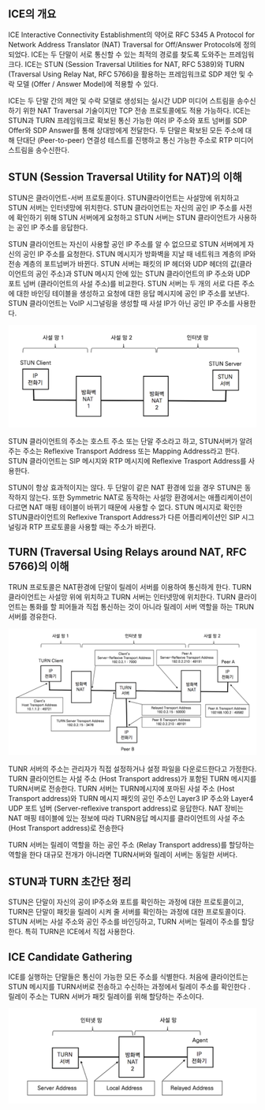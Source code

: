 ## ICE의 개요

 ICE Interactive Connectivity Establishment의 약어로 RFC 5345 A Protocol for Network Address Translator (NAT) Traversal for Off/Answer Protocols에 정의되었다. ICE는 두 단말이 서로 통신할 수 있는 최적의 경로를 찾도록 도와주는 프레임워크다. ICE는 STUN (Session Traversal Utilities for NAT, RFC 5389)와 TURN (Traversal Using Relay Nat, RFC 5766)을 활용하는 프레임워크로 SDP 제안 및 수락 모델 (Offer / Answer Model)에 적용할 수 있다.

ICE는 두 단말 간의 제안 및 수락 모델로 생성되는 실시간 UDP 미디어 스트림을 송수신하기 위한 NAT Traversal 기술이지만 TCP 전송 프로토콜에도 적용 가능하다. ICE는 STUN과 TURN 프레임워크로 확보된 통신 가능한 여러 IP 주소와 포트 넘버를 SDP Offer와 SDP Answer를 통해 상대방에게 전달한다. 두 단말은 확보된  모든 주소에 대해 단대단 (Peer-to-peer) 연결성 테스트를 진행하고 통신 가능한 주소로 RTP 미디어 스트림을 송수신한다.

## STUN (Session Traversal Utility for NAT)의 이해

STUN은 클라이언트-서버 프로토콜이다. STUN클라이언트는 사설망에 위치하고 STUN 서버는 인터넷망에 위치한다. STUN 클라이언트는 자신의 공인 IP 주소를 사전에 확인하기 위해 STUN 서버에게 요청하고 STUN 서버는 STUN 클라이언트가 사용하는 공인 IP 주소를 응답한다.

STUN 클라이언트는 자신이 사용할 공인 IP 주소를 알 수 없으므로 STUN 서버에게 자신의 공인 IP 주소를 요청한다. STUN 메시지가 방화벽을 지날 때 네트워크 계층의 IP와 전송 계층의 포트넘버가 바뀐다. STUN 서버는 패킷의 IP 헤더와 UDP 헤더의 값(클라이언트의 공인 주소)과 STUN 메시지 안에 있는 STUN 클라이언트의 IP 주소와 UDP 포트 넘버 (클라이언트의 사설 주소)를 비교한다. STUN 서버는 두 개의 서로 다른 주소에 대한 바인딩 테이블을 생성하고 요청에 대한 응답 메시지에 공인 IP 주소를 보낸다. STUN 클라이언트는 VoIP 시그널링을 생성할 때 사설 IP가 아닌 공인 IP 주소를 사용한다.

![RFC 5389의 STUN](./image/30_1.png)

STUN 클라이언트의 주소는 호스트 주소 또는 단말 주소라고 하고, STUN서버가 알려주는 주소는 Reflexive Transport Address 또는 Mapping Address라고 한다. STUN 클라이언트는 SIP 메시지와 RTP 메시지에 Reflexive Trasport Address를 사용한다.

 STUN이 항상 효과적이지는 않다. 두 단말이 같은 NAT 환경에 있을 경우 STUN은 동작하지 않는다. 또한 Symmetric NAT로 동작하는 사설망 환경에서는 애플리케이션이 다르면 NAT 매핑 테이블이 바뀌기 때문에 사용할 수 없다. STUN 메시지로 확인한 STUN클라이언트의 Reflexive Transport Address가 다른 어플리케이션인 SIP 시그널링과 RTP 프로토콜을 사용할 때는 주소가 바뀐다.

## TURN (Traversal Using Relays around NAT, RFC 5766)의 이해

TRUN 프로토콜은 NAT환경에 단말이 릴레이 서버를 이용하여 통신하게 한다. TURN 클라이언트는 사설망 위에 위치하고 TURN 서버는 인터넷망에 위치한다. TURN 클라이언트는 통화를 할 피어들과 직접 통신하는 것이 아니라 릴레이 서버 역할을 하는 TRUN 서버를 경유한다.

![RFC 5766 TURN](./image/30_2.png)

TUNR 서버의 주소는 관리자가 직접 설정하거나 설정 파일을 다운로드한다고 가정한다. TURN 클라이언트는 사설 주소 (Host Transport address)가 포함된 TURN 메시지를 TURN서버로 전송한다. TURN 서버는 TURN메시지에 포마된 사설 주소 (Host Transport address)와 TURN 메시지 패킷의 공인 주소인 Layer3 IP 주소와 Layer4 UDP 포트 넘버 (Server-reflexive transport address)로 응답한다. NAT 장비는 NAT 매핑 테이블에 있는 정보에 따라 TURN응답 메시지를 클라이언트의 사설 주소 (Host Transport address)로 전송한다

TURN 서버는 릴레이 역할을 하는 공인 주소 (Relay Transport address)를 할당하는 역할을 한다 대규모 전개가 아니라면 TURN서버와 릴레이 서버는 동일한 서버다.

## STUN과 TURN 초간단 정리

STUN은 단말이 자신의 공이 IP주소와 포트를 확인하는 과정에 대한 프로토콜이고, TURN은 단말이 패킷을 릴레이 시켜 줄 서버를 확인하는 과정에 대한 프로토콜이다. STUN 서버는 사설 주소와 공인 주소를 바인딩하고, TURN 서버는 릴레이 주소를 할당한다. 특히 TURN은 ICE에서 직접 사용한다.

## ICE Candidate Gathering

ICE를 실행하는 단말들은 통신이 가능한 모든 주소를 식별한다. 처음에 클라이언트는 STUN 메시지를 TURN서버로 전송하고 수신하는 과정에서 릴레이 주소를 확인한다 . 릴레이 주소는 TURN 서버가 패킷 릴레이를 위해 할당하는 주소이다.

![ICE Candidate Relationship](./image/30_3.png)

